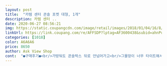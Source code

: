 ```yaml
---
layout: post 
title:  "카템 센터 콘솔 포켓 대형, 1개" 
description: 카템 센터 ..
date: 2020-06-27 08:56:21 
img: https://static.coupangcdn.com/image/retail/images/2018/01/04/16/8/324353cc-aff5-4253-8157-53f85a647dab.jpg 
linkUrl: https://link.coupang.com/re/AFFSDP?lptag=AF3600438&subid=ahnPublicAsk&pageKey=57975944&itemId=201071802&vendorItemId=3477689112&traceid=V0-113-4f16968440074d00 
categories: [1018] 
color: A6A6A6 
price: 8650 
author: Ask View Shop 
cont:  "●구매후기●<br/>가방둬도 콘솔박스 뒤로 안넘어가고<br/>그물망이 너무 타이트해서 사진처럼 책이 들어가기에는 힘들어요.<br/>.<br/>;;<br/>만족합니다<br/>생각보다 너무 작아요.<br/>.<br/>;;<br/>생각보다 작아서 움찔 했지만 편하긴 하네요ㅎ<br/>수납의기능에도 충실합니다.<br/><br/>완전편해요.<br/><br/>차종은 디스커버리 스포츠 입니다.<br/><br/>" 
---
```

